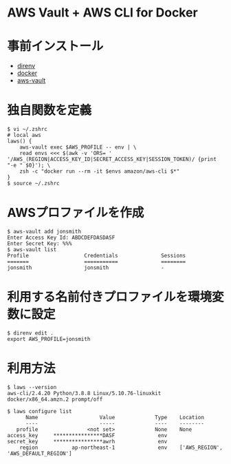 # AWS Vault + AWS CLI for Docker

# 事前インストール

- [direnv](https://github.com/direnv/direnv)
- [docker](https://docs.docker.com/desktop/mac/install/)
- [aws-vault](https://github.com/99designs/aws-vault)

# 独自関数を定義

```
$ vi ~/.zshrc
# local aws
laws() {
    aws-vault exec $AWS_PROFILE -- env | \
    read envs <<< $(awk -v 'ORS= ' '/AWS_(REGION|ACCESS_KEY_ID|SECRET_ACCESS_KEY|SESSION_TOKEN)/ {print "-e " $0}'); \
    zsh -c "docker run --rm -it $envs amazon/aws-cli $*"
}
$ source ~/.zshrc
```

# AWSプロファイルを作成

```
$ aws-vault add jonsmith
Enter Access Key Id: ABDCDEFDASDASF
Enter Secret Key: %%%
$ aws-vault list
Profile                  Credentials              Sessions
=======                  ===========              ========
jonsmith                 jonsmith                 -
```

# 利用する名前付きプロファイルを環境変数に設定

```
$ direnv edit .
export AWS_PROFILE=jonsmith
```

# 利用方法

```
$ laws --version
aws-cli/2.4.20 Python/3.8.8 Linux/5.10.76-linuxkit docker/x86_64.amzn.2 prompt/off
```

```
$ laws configure list
      Name                    Value             Type    Location
      ----                    -----             ----    --------
   profile                <not set>             None    None
access_key     ****************DASF              env    
secret_key     ****************awrh              env    
    region           ap-northeast-1              env    ['AWS_REGION', 'AWS_DEFAULT_REGION']
```
